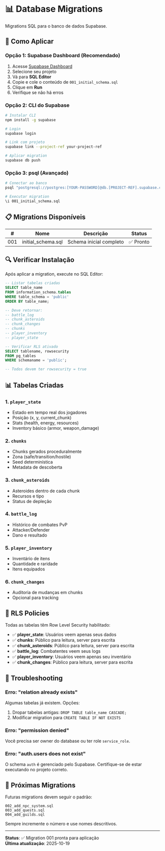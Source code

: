 # 📊 Database Migrations

Migrations SQL para o banco de dados Supabase.

## 🚀 Como Aplicar

### Opção 1: Supabase Dashboard (Recomendado)

1. Acesse [Supabase Dashboard](https://app.supabase.com)
2. Selecione seu projeto
3. Vá para **SQL Editor**
4. Copie e cole o conteúdo de `001_initial_schema.sql`
5. Clique em **Run**
6. Verifique se não há erros

### Opção 2: CLI do Supabase

```bash
# Instalar CLI
npm install -g supabase

# Login
supabase login

# Link com projeto
supabase link --project-ref your-project-ref

# Aplicar migration
supabase db push
```

### Opção 3: psql (Avançado)

```bash
# Conectar ao banco
psql "postgresql://postgres:[YOUR-PASSWORD]@db.[PROJECT-REF].supabase.co:5432/postgres"

# Executar migration
\i 001_initial_schema.sql
```

## 📋 Migrations Disponíveis

| # | Nome | Descrição | Status |
|---|------|-----------|--------|
| 001 | initial_schema.sql | Schema inicial completo | ✅ Pronto |

## 🔍 Verificar Instalação

Após aplicar a migration, execute no SQL Editor:

```sql
-- Listar tabelas criadas
SELECT table_name 
FROM information_schema.tables 
WHERE table_schema = 'public' 
ORDER BY table_name;

-- Deve retornar:
-- battle_log
-- chunk_asteroids
-- chunk_changes
-- chunks
-- player_inventory
-- player_state

-- Verificar RLS ativado
SELECT tablename, rowsecurity 
FROM pg_tables 
WHERE schemaname = 'public';

-- Todos devem ter rowsecurity = true
```

## 📊 Tabelas Criadas

### 1. `player_state`
- Estado em tempo real dos jogadores
- Posição (x, y, current_chunk)
- Stats (health, energy, resources)
- Inventory básico (armor, weapon_damage)

### 2. `chunks`
- Chunks gerados proceduralmente
- Zona (safe/transition/hostile)
- Seed determinística
- Metadata de descoberta

### 3. `chunk_asteroids`
- Asteroides dentro de cada chunk
- Recursos e tipo
- Status de depleção

### 4. `battle_log`
- Histórico de combates PvP
- Attacker/Defender
- Dano e resultado

### 5. `player_inventory`
- Inventário de itens
- Quantidade e raridade
- Itens equipados

### 6. `chunk_changes`
- Auditoria de mudanças em chunks
- Opcional para tracking

## 🔐 RLS Policies

Todas as tabelas têm Row Level Security habilitado:

- ✅ **player_state**: Usuários veem apenas seus dados
- ✅ **chunks**: Público para leitura, server para escrita
- ✅ **chunk_asteroids**: Público para leitura, server para escrita
- ✅ **battle_log**: Combatentes veem seus logs
- ✅ **player_inventory**: Usuários veem apenas seu inventário
- ✅ **chunk_changes**: Público para leitura, server para escrita

## 🐛 Troubleshooting

### Erro: "relation already exists"

Algumas tabelas já existem. Opções:
1. Dropar tabelas antigas: `DROP TABLE table_name CASCADE;`
2. Modificar migration para `CREATE TABLE IF NOT EXISTS`

### Erro: "permission denied"

Você precisa ser owner do database ou ter role `service_role`.

### Erro: "auth.users does not exist"

O schema `auth` é gerenciado pelo Supabase. Certifique-se de estar executando no projeto correto.

## 📝 Próximas Migrations

Futuras migrations devem seguir o padrão:

```
002_add_npc_system.sql
003_add_quests.sql
004_add_guilds.sql
```

Sempre incremente o número e use nomes descritivos.

---

**Status**: ✅ Migration 001 pronta para aplicação  
**Última atualização**: 2025-10-19

